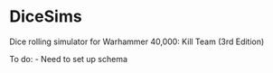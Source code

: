 # DiceSims
Dice rolling simulator for Warhammer 40,000: Kill Team (3rd Edition)

To do:
    - Need to set up schema